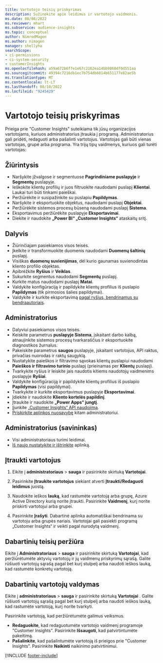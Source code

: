 ```yaml
---
title: Vartotojo teisių priskyrimas
description: Sužinokite apie leidimus ir vartotojo vaidmenis.
ms.date: 08/08/2022
ms.reviewer: mhart
ms.subservice: audience-insights
ms.topic: conceptual
author: NimrodMagen
ms.author: nimagen
manager: shellyha
searchScope:
- ci-permissions
- ci-system-security
- customerInsights
ms.openlocfilehash: a59a672b6f7e1e67c2162ea14bb9860df0d551aa
ms.sourcegitcommit: 49394c7216db1ec7b754db6014b651177e82ae5b
ms.translationtype: MT
ms.contentlocale: lt-LT
ms.lasthandoff: 08/10/2022
ms.locfileid: "9245429"
---
```

# <a name="assign-user-permissions"></a>Vartotojo teisių priskyrimas

Prieiga prie "Customer Insights" suteikiama tik jūsų organizacijos vartotojams, kuriuos administratorius įtraukia į programą. Administratorius gali pridėti, redaguoti arba pašalinti vartotojus. Vartotojas gali būti vienas vartotojas, grupė arba programa. Yra trijų tipų vaidmenys, kuriuos gali turėti vartotojas:

## <a name="viewer"></a>Žiūrintysis

- Naršykite įžvalgose ir segmentuose **Pagrindiniame puslapyje** ir **Segmentų** puslapyje.
- Ieškokite klientų profilių ir juos filtruokite naudodami puslapį **Klientai**. Laukai turi būti tinkami paieškai.
- Peržiūrėkite ir susipažinkite su puslapiu **Papildymas**.
- Naršykite ir eksportuokite objektus, naudodami puslapį **Objektai**.
- Peržiūrėkite sistemos procesų būseną naudodami puslapį **Sistema**.
- Eksportavimus peržiūrėkite puslapyje **Eksportavimai**.
- Diekite ir naudokite **„Power BI“ „Customer Insights“** ataskaitų sritį.

## <a name="contributor"></a>Dalyvis

- Žiūrinčiajam pasiekiamos visos teisės.
- Įkelkite ir transformuokite duomenis naudodami **Duomenų šaltinių** puslapį.
- Visiškas **duomenų suvienijimas**, dėl kurio gaunamas suvienodintas kliento profilio objektas.
- Apibrėžkite **Ryšius** ir **Veiklas**.
- Sukurkite segmentus naudodami **Segmentų** puslapį.
- Kurkite matus naudodami puslapį **Matai**.
- Valdykite konfigūraciją ir papildykite klientų profilius iš puslapio **Papildymas** (tik pirmosios šalies papildymai).
- Valdykite ir kurkite eksportavimą [pagal ryšius, bendrinamus su bendraautoriais](connections.md#allow-contributors-to-use-a-connection-for-exports).

## <a name="admin"></a>Administratorius

- Dalyviui pasiekiamos visos teisės.
- Keiskite parametrus **puslapyje Sistema**, įskaitant darbo kalbą, atnaujinkite sistemos procesų tvarkaraščius ir eksportuokite diagnostikos žurnalus.
- Pakeiskite parametrus **saugos** puslapyje, įskaitant vartotojus, API raktus, privačias nuorodas ir raktų saugyklą.
- Nustatykite paieškos ir filtravimo sąvokas klientų puslapiui naudodami **Paieškos ir filtravimo turinio** puslapį (prieinamas per **Klientų** puslapį).
- Tvarkykite ryšius ir leiskite jais naudotis kitiems naudotojų vaidmenims puslapyje **Ryšiai**.
- Valdykite konfigūraciją ir papildykite klientų profilius iš puslapio **Papildymas** (visi papildymai).
- Tvarkykite ir kurkite eksportavimus puslapyje **Eksportavimai**.
- Įdiekite ir naudokite **Kliento kortelės papildinį**.
- Įtraukite ir naudokite **„Power Apps“ jungtį**.
- Įjunkite [„Customer Insights“ API naudojimą](apis.md).
- [Priskirkite aplinkos nuosavybę](manage-environments.md#change-the-owner-of-an-environment) kitam administratoriui.

## <a name="admin-owner"></a>Administratorius (savininkas)

- Visi administratoriaus turimi leidimai.
- [Iš naujo nustatykite ir ištrinkite](manage-environments.md#reset-an-existing-environment-preview) aplinką.

## <a name="add-users"></a>Įtraukti vartotojus

1. Eikite į **administratoriaus** > **sauga** ir pasirinkite skirtuką **Vartotojai**.

1. Pasirinkite **Įtraukite vartotojus** siekiant atverti **Įtraukti/Redaguoti leidimus** juostą.

1. Naudokite ieškos **lauką**, kad rastumėte vartotoją arba grupę, Azure Active Directory kurią norite įtraukti. Pasirinkite **Vaidmenį**, kurį norite priskirti vartotojui arba grupei.

1. Pasirinkite **Įrašyti**. Dabartinė aplinka automatiškai bendrinama su vartotoju arba grupės nariais. Vartotojai gali pasiekti programą „Customer Insights“ ir veikti pagal nurodytą vaidmenį.

## <a name="view-current-permissions"></a>Dabartinių teisių peržiūra

Eikite į **Administratoriaus** > **sauga** ir pasirinkite skirtuką **Vartotojai**, kad peržiūrėtumėte aktyvių vartotojų ir jų vaidmenų priskyrimų sąrašą. Galite rūšiuoti vartotojų sąrašą pagal bet kurį stulpelį arba naudoti ieškos lauką, kad rastumėte konkretų vartotoją.

## <a name="manage-current-users"></a>Dabartinių vartotojų valdymas

Eikite į **administratoriaus** > **sauga** ir pasirinkite skirtuką **Vartotojai** . Galite rūšiuoti vartotojų sąrašą pagal bet kurį stulpelį arba naudoti ieškos lauką, kad rastumėte vartotoją, kurį norite tvarkyti.

Pasirinkite vartotoją, kad peržiūrėtumėte galimus veiksmus.

- **Redaguokite**, kad redaguotumėte vartotojo vaidmenį programoje "Customer Insights". Pasirinkite **Išsaugoti**, kad patvirtintumėte pakeitimą.
- **Pašalinkite**, kad pašalintumėte vartotoją iš prieigos prie "Customer Insights". Pasirinkite **Naikinti** naikinimo patvirtinimui.

[!INCLUDE [footer-include](includes/footer-banner.md)]
